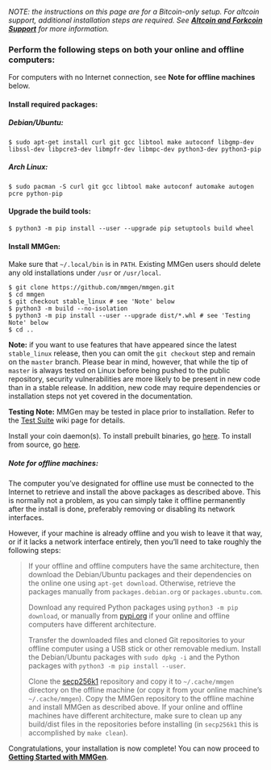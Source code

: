 *NOTE: the instructions on this page are for a Bitcoin-only setup.  For
altcoin support, additional installation steps are required.  See
[**Altcoin and Forkcoin Support**][af] for more information.*

### Perform the following steps on both your online and offline computers:

For computers with no Internet connection, see **Note for offline machines** below.

#### Install required packages:

##### Debian/Ubuntu:

	$ sudo apt-get install curl git gcc libtool make autoconf libgmp-dev libssl-dev libpcre3-dev libmpfr-dev libmpc-dev python3-dev python3-pip

##### Arch Linux:

	$ sudo pacman -S curl git gcc libtool make autoconf automake autogen pcre python-pip

#### Upgrade the build tools:

	$ python3 -m pip install --user --upgrade pip setuptools build wheel

#### Install MMGen:

Make sure that `~/.local/bin` is in `PATH`.  Existing MMGen users should delete
any old installations under `/usr` or `/usr/local`.

	$ git clone https://github.com/mmgen/mmgen.git
	$ cd mmgen
	$ git checkout stable_linux # see 'Note' below
	$ python3 -m build --no-isolation
	$ python3 -m pip install --user --upgrade dist/*.whl # see 'Testing Note' below
	$ cd ..

**Note:** if you want to use features that have appeared since the latest
`stable_linux` release, then you can omit the `git checkout` step and remain on
the `master` branch.  Please bear in mind, however, that while the tip of
`master` is always tested on Linux before being pushed to the public repository,
security vulnerabilities are more likely to be present in new code than in a
stable release.  In addition, new code may require dependencies or installation
steps not yet covered in the documentation.

**Testing Note:** MMGen may be tested in place prior to installation.  Refer to
the [Test Suite][ts] wiki page for details.

Install your coin daemon(s).  To install prebuilt binaries, go [here][01].  To
install from source, go [here][02].

##### Note for offline machines:

The computer you’ve designated for offline use must be connected to the
Internet to retrieve and install the above packages as described above.  This
is normally not a problem, as you can simply take it offline permanently after
the install is done, preferably removing or disabling its network interfaces.

However, if your machine is already offline and you wish to leave it that way,
or if it lacks a network interface entirely, then you’ll need to take roughly
the following steps:

> If your offline and offline computers have the same architecture, then
> download the Debian/Ubuntu packages and their dependencies on the online
> one using `apt-get download`.  Otherwise, retrieve the packages manually
> from `packages.debian.org` or `packages.ubuntu.com`.
>
> Download any required Python packages using `python3 -m pip download`, or
> manually from [pypi.org][pi] if your online and offline computers have
> different architecture.
>
> Transfer the downloaded files and cloned Git repositories to your offline
> computer using a USB stick or other removable medium.  Install the
> Debian/Ubuntu packages with `sudo dpkg -i` and the Python packages with
> `python3 -m pip install --user`.
>
> Clone the [secp256k1][ec] repository and copy it to `~/.cache/mmgen`
> directory on the offline machine (or copy it from your online machine’s
> `~/.cache/mmgen`).  Copy the MMGen repository to the offline machine and
> install MMGen as described above.  If your online and offline machines have
> different architecture, make sure to clean up any build/dist files in the
> repositories before installing (in `secp256k1` this is accomplished by `make
> clean`).

Congratulations, your installation is now complete!  You can now proceed to
[**Getting Started with MMGen**][gs].

[01]: Install-Bitcoind
[02]: Install-Bitcoind-from-Source-on-Debian-or-Ubuntu-Linux
[ts]: Test-Suite
[gs]: Getting-Started-with-MMGen
[pi]: https://pypi.org
[af]: Altcoin-and-Forkcoin-Support
[ec]: https://github.com/bitcoin-core/secp256k1.git
